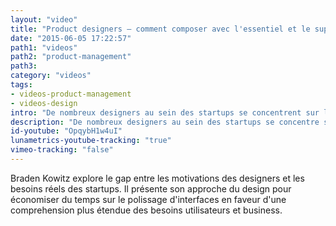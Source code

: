 ```yaml
---
layout: "video"
title: "Product designers – comment composer avec l'essentiel et le superflu ?"
date: "2015-06-05 17:22:57"
path1: "videos"
path2: "product-management"
path3:
category: "videos"
tags:
- videos-product-management
- videos-design
intro: "De nombreux designers au sein des startups se concentrent sur le look & feel de leur produit. Néanmoins, cette approche devient rapidement obsolète si il n'y a pas d'apport de solutions aux besoins utilisateurs."
description: "De nombreux designers au sein des startups se concentre sur le look & feel de leur produit. Néanmoins, cette approche devient rapidement obsolète si il n'y a pas d'apport de solutions aux besoins utilisateurs."
id-youtube: "OpqybH1w4uI"
lunametrics-youtube-tracking: "true"
vimeo-tracking: "false"
---
```


Braden Kowitz explore le gap entre les motivations des designers et les besoins réels des startups. Il présente son approche du design pour économiser du temps sur le polissage d'interfaces en faveur d'une comprehension plus étendue des besoins utilisateurs et business.
